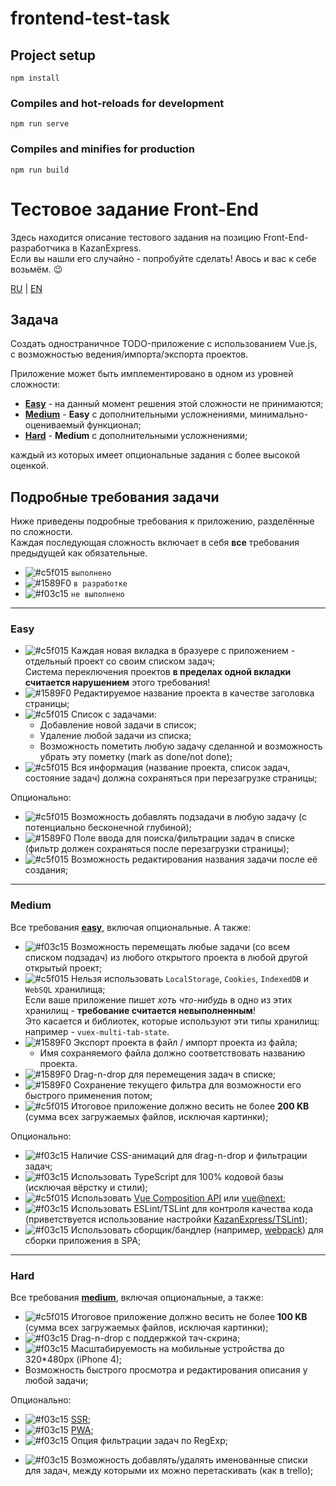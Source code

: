 # frontend-test-task

## Project setup
```
npm install
```

### Compiles and hot-reloads for development
```
npm run serve
```

### Compiles and minifies for production
```
npm run build
```

# Тестовое задание Front-End

Здесь находится описание тестового задания на позицию Front-End-разработчика в KazanExpress.\
Если вы нашли его случайно - попробуйте сделать! Авось и вас к себе возьмём. 😉

[RU](README.md) | [EN](README_EN.md)

## Задача

Создать одностраничное TODO-приложение с использованием Vue.js,\
с возможностью ведения/импорта/экспорта проектов.

Приложение может быть имплементировано в одном из уровней сложности:

- [**Easy**](#easy) - на данный момент решения этой сложности не принимаются;
- [**Medium**](#medium) - **Easy** с дополнительными усложнениями, минимально-оцениваемый функционал;
- [**Hard**](#hard) - **Medium** с дополнительными усложнениями;

каждый из которых имеет опциональные задания с более высокой оценкой.

## Подробные требования задачи

Ниже приведены подробные требования к приложению, разделённые по сложности.\
Каждая последующая сложность включает в себя **все** требования предыдущей как обязательные.

- ![#c5f015](https://via.placeholder.com/15/c5f015/000000?text=+) `выполнено`
- ![#1589F0](https://via.placeholder.com/15/fbec5d/000000?text=+) `в разработке`
- ![#f03c15](https://via.placeholder.com/15/f03c15/000000?text=+) `не выполнено`

---

### **Easy**

- ![#c5f015](https://via.placeholder.com/15/c5f015/000000?text=+) Каждая новая вкладка в бразуере с приложением - отдельный проект со своим списком задач;\
  Система переключения проектов **в пределах одной вкладки считается нарушением** этого требования!
- ![#1589F0](https://via.placeholder.com/15/fbec5d/000000?text=+) Редактируемое название проекта в качестве заголовка страницы;
- ![#c5f015](https://via.placeholder.com/15/c5f015/000000?text=+) Список с задачами:
  - Добавление новой задачи в список;
  - Удаление любой задачи из списка;
  - Возможность пометить любую задачу сделанной и возможность убрать эту пометку (mark as done/not done);
- ![#c5f015](https://via.placeholder.com/15/c5f015/000000?text=+) Вся информация (название проекта, список задач, состояние задач) должна сохраняться при перезагрузке страницы;

Опционально:
- ![#c5f015](https://via.placeholder.com/15/c5f015/000000?text=+) Возможность добавлять подзадачи в любую задачу (с потенциально бесконечной глубиной);
- ![#1589F0](https://via.placeholder.com/15/fbec5d/000000?text=+) Поле ввода для поиска/фильтрации задач в списке (фильтр должен сохраняться после перезагрузки страницы);
- ![#c5f015](https://via.placeholder.com/15/c5f015/000000?text=+) Возможность редактирования названия задачи после её создания;

---

### **Medium**

Все требования [**easy**](#easy), включая опциональные.
А также:

- ![#f03c15](https://via.placeholder.com/15/f03c15/000000?text=-) Возможность перемещать любые задачи (со всем списком подзадач) из любого открытого проекта в любой другой открытый проект;
- ![#c5f015](https://via.placeholder.com/15/c5f015/000000?text=+) Нельзя использовать `LocalStorage`, `Cookies`, `IndexedDB` и `WebSQL` хранилища;\
  Если ваше приложение пишет *хоть что-нибудь* в одно из этих хранилищ - **требование считается невыполненным**!\
  Это касается и библиотек, которые используют эти типы хранилищ: например - `vuex-multi-tab-state`.
- ![#1589F0](https://via.placeholder.com/15/fbec5d/000000?text=+) Экспорт проекта в файл / импорт проекта из файла;
  - Имя сохраняемого файла должно соответствовать названию проекта.
- ![#1589F0](https://via.placeholder.com/15/fbec5d/000000?text=+) Drag-n-drop для перемещения задач в списке;
- ![#1589F0](https://via.placeholder.com/15/fbec5d/000000?text=+) Сохранение текущего фильтра для возможности его быстрого применения потом;
- ![#c5f015](https://via.placeholder.com/15/c5f015/000000?text=+) Итоговое приложение должно весить не более **200 KB** (сумма всех загружаемых файлов, исключая картинки);

Опционально:
- ![#f03c15](https://via.placeholder.com/15/f03c15/000000?text=+) Наличие CSS-анимаций для drag-n-drop и фильтрации задач;
- ![#f03c15](https://via.placeholder.com/15/f03c15/000000?text=+) Использовать TypeScript для 100% кодовой базы (исключая вёрстку и стили);
- ![#c5f015](https://via.placeholder.com/15/c5f015/000000?text=+) Использовать [Vue Composition API](https://vue-composition-api-rfc.netlify.com/) или [vue@next](https://www.npmjs.com/package/vue/v/next);
- ![#f03c15](https://via.placeholder.com/15/f03c15/000000?text=+) Использовать ESLint/TSLint для контроля качества кода (приветствуется использование настройки [KazanExpress/TSLint](https://github.com/KazanExpress/tslint));
- ![#f03c15](https://via.placeholder.com/15/f03c15/000000?text=+) Использовать сборщик/бандлер (например, [webpack](https://webpack.js.org/)) для сборки приложения в SPA;

---

### **Hard**

Все требования [**medium**](#medium), включая опциональные, а также:

- ![#c5f015](https://via.placeholder.com/15/c5f015/000000?text=+) Итоговое приложение должно весить не более **100 KB** (сумма всех загружаемых файлов, исключая картинки);
- ![#f03c15](https://via.placeholder.com/15/f03c15/000000?text=+) Drag-n-drop с поддержкой тач-скрина;
- ![#f03c15](https://via.placeholder.com/15/f03c15/000000?text=-) Масштабируемость на мобильные устройства до 320*480px (iPhone 4);
- Возможность быстрого просмотра и редактирования описания у любой задачи;

Опционально:
- ![#f03c15](https://via.placeholder.com/15/f03c15/000000?text=-) [SSR](https://google.com/search?q=SSR+(web+development));
- ![#f03c15](https://via.placeholder.com/15/f03c15/000000?text=-) [PWA](https://google.com/search?q=PWA+(web+development));
- ![#f03c15](https://via.placeholder.com/15/f03c15/000000?text=-) Опция фильтрации задач по RegExp;
<!-- - Если в двух вкладках открыт один и тот же проект (например, совершён импорт из одного и того же файла),\
  **все** действия в этих вкладках/проектах должны синхронизироваться без задержки.\
  Включая (но не ограничиваясь):
  - Название проекта;
  - Список, состояния, описания, порядок и названия всех задач\
    (например, при добавлении задачи в одной вкладке - она должна появиться и в другой);
  - Список сохранённых фильтров; -->
- ![#f03c15](https://via.placeholder.com/15/f03c15/000000?text=-) Возможность добавлять/удалять именованные списки для задач, между которыми их можно перетаскивать (как в trello);
